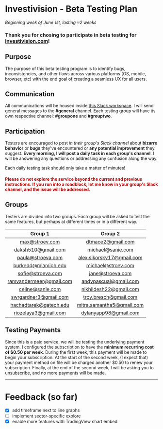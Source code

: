 # Investivision - Beta Testing Plan

_Beginning week of June 1st, lasting ≈2 weeks_

### Thank you for chosing to participate in beta testing for [Investivision.com](http://www.investivision.com)!

## Purpose

The purpose of this beta testing program is to identify bugs, inconsistencies, and other flaws across various platforms (OS, mobile, browser, etc) with the end goal of creating a seamless UX for all users.

## Communication

All communications will be housed inside [this Slack workspace](https://investivisionbeta.slack.com). I will send general messages to the **#general** channel. Each testing group will have its own respective channel: **#groupone** and **#grouptwo**.

## Participation

Testers are encouraged to post _in their group's Slack channel_ about **bizarre behavior** or **bugs** they've encountered or **any potential improvement** they suggest. **Every morning, I will post a daily task in each group's channel**. I will be answering any questions or addressing any confusion along the way.

Each daily testing task should only take a matter of minutes!

<h4 style="color: rgba(190,0,0);"> Please do not explore the service beyond the current and previous instructions. If you run into a roadblock, let me know in your group's Slack channel, and the issue will be addressed.</h4>

## Groups

Testers are divided into two groups. Each group will be asked to test the same features, but perhaps at different times or in a different way.

|         Group 1         |          Group 2          |
| :---------------------: | :-----------------------: |
|     max@stroev.com      |     dtmace2@gmail.com     |
|   daksh510@gmail.com    |     michael@sanie.com     |
|    paula@stroeva.com    | alex.sikorsky17@gmail.com |
|   burkedd@miamioh.edu   |    michael@stroev.com     |
|    sofie@stroeva.com    |     jane@stroeva.com      |
| ramvandermeer@gmail.com |   andypascual@gmail.com   |
|    celine@sanie.com     |  nikhildesh22@gmail.com   |
|  swrgardner3@gmail.com  |   troy.bresch@gmail.com   |
| hachadtarek@gatech.edu  | mitra.samantha5@gmail.com |
|  riozelaya3@gmail.com   |   dylanyapp98@gmail.com   |

## Testing Payments

Since this is a paid service, we will be testing the underlying payment system. I configured the subscription to have the **minimum recurring cost of $0.50 per week**. During the first week, this payment will be made to begin your subscription. At the start of the second week, (I expect that) your payment method on file will be charged another $0.50 to renew your subscription. Finally, at the end of the second week, I will be asking you to unsubscribe, and no more payments will be made.

---

# Feedback (so far)

- [x] add timeframe next to line graphs
- [ ] implement sector-specific explore
- [x] enable more features with TradingView chart embed
